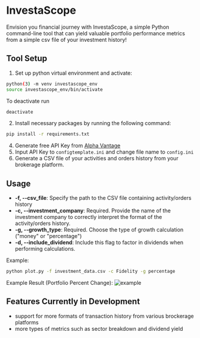 # InvestaScope
Envision you financial journey with InvestaScope, a simple Python command-line tool that can yield valuable portfolio performance metrics from a simple csv file of your investment history!

## Tool Setup
1. Set up python virtual environment and activate:
```sh
python(3) -m venv investascope_env
source investascope_env/bin/activate
```
To deactivate run
```sh
deactivate
```
2. Install necessary packages by running the following command:
```sh
pip install -r requirements.txt
```
4. Generate free API Key from [Alpha Vantage](https://www.alphavantage.co/)
5. Input API Key to `configtemplate.ini` and change file name to `config.ini`
6. Generate a CSV file of your activities and orders history from your brokerage platform.

## Usage
- **-f, --csv_file**: Specify the path to the CSV file containing activity/orders history 
- **-c, --investment_company**: Required. Provide the name of the investment company to correctly interpret the format of the activity/orders history.
- **-g, --growth_type**: Required. Choose the type of growth calculation ("money" or "percentage")
- **-d, --include_dividend**: Include this flag to factor in dividends when performing calculations.

Example:
```sh
python plot.py -f investment_data.csv -c Fidelity -g percentage
```
Example Result (Portfolio Percent Change):
![example](https://github.com/aakarshv1/InvestaScope/assets/23005664/e0e2ca07-df63-4bb7-af4c-5341027f4e92)


## Features Currently in Development
- support for more formats of transaction history from various brockerage platforms
- more types of metrics such as sector breakdown and dividend yield
   

